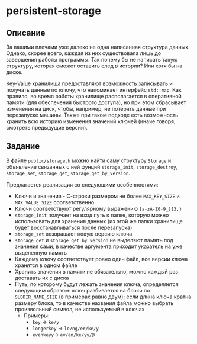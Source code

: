 # persistent-storage


## Описание

За вашими плечами уже далеко не одна написанная структура данных. Однако, скорее всего, каждая из них существовала лишь до завершения работы программы. Так почему бы не написать такую структуру, которая сможет оставить след в истории? Или хотя бы на диске.

Key-Value хранилища предоставляют возможность записывать и получать данные по ключу, что напоминает интерфейс `std::map`. Как правило, во время работы хранилище располагается в оперативной памяти (для обеспечения быстрого доступа), но при этом сбрасывает изменения на диск, чтобы, например, не потерять данные при перезапуске машины. Также при таком подходе есть возможность хранить всю историю изменения значений ключей (иначе говоря, смотреть предыдущие версии).

## Задание

В файле `public/storage.h` можно найти саму структуру `Storage` и объявление связанных с ней фунций `storage_init`, `storage_destroy`, `storage_set`, `storage_get`, `storage_get_by_version`.


Предлагается реализация со следующими особенностями:

- Ключи и значения - С-строки размером не более `MAX_KEY_SIZE` и `MAX_VALUE_SIZE` соответственно
- Ключи соответствуют регулярному выражению `[a-zA-Z0-9_]{3,}`
- `storage_init` получает на вход путь к папке, которую можно использовать для хранения данных (из этой же папки хранилище будет восстанавливаться после перезапуска)
- `storage_set` возвращает новую версию ключа
- `storage_get` и `storage_get_by_version` не выделяют память под значения сами, в качестве аргумента приходит указатель на уже выделенную память
- Каждому ключу соответствует ровно один файл, все версии ключа хранятся в одном файле
- Хранить значения в памяти не обязательно, можно каждый раз доставать их с диска
- Путь, по которому будут лежать значения ключа, определяется следующим образом: ключ разбивается на блоки по `SUBDIR_NAME_SIZE` (в примерах равно двум); если длина ключа кратна размеру блока, то в качестве названия файла можно выбрать произвольный символ, не используемый в ключах
    - Примеры:
        - `key` -> `ke/y`
        - `longerkey` -> `lo/ng/er/ke/y`
        - `evenkeyy`-> `ev/en/ke/yy/@`
